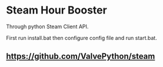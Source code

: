 # Steam Hour Booster
Through python Steam Client API.  

First run install.bat then configure config file and run start.bat.

## https://github.com/ValvePython/steam
